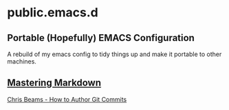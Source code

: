 # public.emacs.d
## Portable (Hopefully) EMACS Configuration

  A rebuild of my emacs config to tidy things up and make it portable to other
  machines.

## [Mastering Markdown](https://guides.github.com/features/mastering-markdown/)

[Chris Beams - How to Author Git Commits](https://chris.beams.io/posts/git-commit/)
